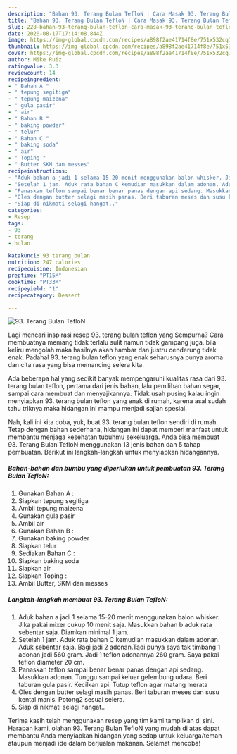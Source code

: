 ```yaml
---
description: "Bahan 93. Terang Bulan TefloN | Cara Masak 93. Terang Bulan TefloN Yang Bikin Ngiler"
title: "Bahan 93. Terang Bulan TefloN | Cara Masak 93. Terang Bulan TefloN Yang Bikin Ngiler"
slug: 228-bahan-93-terang-bulan-teflon-cara-masak-93-terang-bulan-teflon-yang-bikin-ngiler
date: 2020-08-17T17:14:08.844Z
image: https://img-global.cpcdn.com/recipes/a898f2ae41714f8e/751x532cq70/93-terang-bulan-teflon-foto-resep-utama.jpg
thumbnail: https://img-global.cpcdn.com/recipes/a898f2ae41714f8e/751x532cq70/93-terang-bulan-teflon-foto-resep-utama.jpg
cover: https://img-global.cpcdn.com/recipes/a898f2ae41714f8e/751x532cq70/93-terang-bulan-teflon-foto-resep-utama.jpg
author: Mike Ruiz
ratingvalue: 3.3
reviewcount: 14
recipeingredient:
- " Bahan A "
- " tepung segitiga"
- " tepung maizena"
- " gula pasir"
- " air"
- " Bahan B "
- " baking powder"
- " telur"
- " Bahan C "
- " baking soda"
- " air"
- " Toping "
- " Butter SKM dan messes"
recipeinstructions:
- "Aduk bahan a jadi 1 selama 15-20 menit menggunakan balon whisker. Jika pakai mixer cukup 10 menit saja. Masukkan bahan b aduk rata sebentar saja. Diamkan minimal 1 jam."
- "Setelah 1 jam. Aduk rata bahan C kemudian masukkan dalam adonan. Aduk sebentar saja. Bagi jadi 2 adonan.Tadi punya saya tak timbang 1 adonan jadi 560 gram. Jadi 1 teflon adonannya 260 gram. Saya pakai teflon diameter 20 cm."
- "Panaskan teflon sampai benar benar panas dengan api sedang. Masukkan adonan. Tunggu sampai keluar gelembung udara. Beri taburan gula pasir. Kecilkan api. Tutup teflon agar matang merata"
- "Oles dengan butter selagi masih panas. Beri taburan meses dan susu kental manis. Potong2 sesuai selera."
- "Siap di nikmati selagi hangat.."
categories:
- Resep
tags:
- 93
- terang
- bulan

katakunci: 93 terang bulan 
nutrition: 247 calories
recipecuisine: Indonesian
preptime: "PT15M"
cooktime: "PT33M"
recipeyield: "1"
recipecategory: Dessert

---
```



![93. Terang Bulan TefloN](https://img-global.cpcdn.com/recipes/a898f2ae41714f8e/751x532cq70/93-terang-bulan-teflon-foto-resep-utama.jpg)

Lagi mencari inspirasi resep 93. terang bulan teflon yang Sempurna? Cara membuatnya memang tidak terlalu sulit namun tidak gampang juga. bila keliru mengolah maka hasilnya akan hambar dan justru cenderung tidak enak. Padahal 93. terang bulan teflon yang enak seharusnya punya aroma dan cita rasa yang bisa memancing selera kita.

Ada beberapa hal yang sedikit banyak mempengaruhi kualitas rasa dari 93. terang bulan teflon, pertama dari jenis bahan, lalu pemilihan bahan segar, sampai cara membuat dan menyajikannya. Tidak usah pusing kalau ingin menyiapkan 93. terang bulan teflon yang enak di rumah, karena asal sudah tahu triknya maka hidangan ini mampu menjadi sajian spesial.




Nah, kali ini kita coba, yuk, buat 93. terang bulan teflon sendiri di rumah. Tetap dengan bahan sederhana, hidangan ini dapat memberi manfaat untuk membantu menjaga kesehatan tubuhmu sekeluarga. Anda bisa membuat 93. Terang Bulan TefloN menggunakan 13 jenis bahan dan 5 tahap pembuatan. Berikut ini langkah-langkah untuk menyiapkan hidangannya.

<!--inarticleads1-->

##### Bahan-bahan dan bumbu yang diperlukan untuk pembuatan 93. Terang Bulan TefloN:

1. Gunakan  Bahan A :
1. Siapkan  tepung segitiga
1. Ambil  tepung maizena
1. Gunakan  gula pasir
1. Ambil  air
1. Gunakan  Bahan B :
1. Gunakan  baking powder
1. Siapkan  telur
1. Sediakan  Bahan C :
1. Siapkan  baking soda
1. Siapkan  air
1. Siapkan  Toping :
1. Ambil  Butter, SKM dan messes




<!--inarticleads2-->

##### Langkah-langkah membuat 93. Terang Bulan TefloN:

1. Aduk bahan a jadi 1 selama 15-20 menit menggunakan balon whisker. Jika pakai mixer cukup 10 menit saja. Masukkan bahan b aduk rata sebentar saja. Diamkan minimal 1 jam.
1. Setelah 1 jam. Aduk rata bahan C kemudian masukkan dalam adonan. Aduk sebentar saja. Bagi jadi 2 adonan.Tadi punya saya tak timbang 1 adonan jadi 560 gram. Jadi 1 teflon adonannya 260 gram. Saya pakai teflon diameter 20 cm.
1. Panaskan teflon sampai benar benar panas dengan api sedang. Masukkan adonan. Tunggu sampai keluar gelembung udara. Beri taburan gula pasir. Kecilkan api. Tutup teflon agar matang merata
1. Oles dengan butter selagi masih panas. Beri taburan meses dan susu kental manis. Potong2 sesuai selera.
1. Siap di nikmati selagi hangat..




Terima kasih telah menggunakan resep yang tim kami tampilkan di sini. Harapan kami, olahan 93. Terang Bulan TefloN yang mudah di atas dapat membantu Anda menyiapkan hidangan yang sedap untuk keluarga/teman ataupun menjadi ide dalam berjualan makanan. Selamat mencoba!
